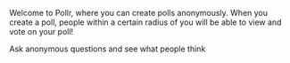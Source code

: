 Welcome to Pollr, where you can create polls anonymously.
When you create a poll, people within a certain radius of you will be able to view and vote on your poll!

Ask anonymous questions and see what people think